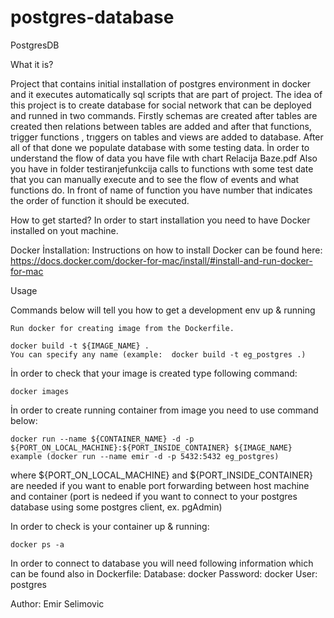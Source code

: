 # postgres-database

PostgresDB

What it is?

Project that contains initial installation of postgres environment in docker and it executes automatically sql scripts that are part of project. The idea of this project is to create database for social network that can be deployed and runned in two commands. Firstly schemas are created after tables are created then relations between tables are added and after that functions, trigger functions , trıggers on tables and views are added to database. After all of that done we populate database with some testing data.
İn order to understand the flow of data you have file wıth chart Relacija Baze.pdf
Also you have in folder testiranjefunkcija calls to functions wıth some test date that you can manually execute and to see the flow of events and what functions do. In front of name of function you have number that indicates the order of function it should be executed.

How to get started?
In order to start installation you need to have Docker installed on yout machine.

Docker İnstallation:
Instructions on how to install Docker can be found here: https://docs.docker.com/docker-for-mac/install/#install-and-run-docker-for-mac

Usage

Commands below will tell you how to get a development env up & running

    Run docker for creating image from the Dockerfile. 

    docker build -t ${IMAGE_NAME} .
    You can specify any name (example:  docker build -t eg_postgres .)
  
İn order to check that your image is created type following command:

    docker images  

İn order to create running container from image you need to use command below:

    docker run --name ${CONTAINER_NAME} -d -p ${PORT_ON_LOCAL_MACHINE}:${PORT_INSIDE_CONTAINER} ${IMAGE_NAME}
    example (docker run --name emir -d -p 5432:5432 eg_postgres)

where ${PORT_ON_LOCAL_MACHINE} and ${PORT_INSIDE_CONTAINER} are needed if you want to enable port forwarding between host machine and container (port is nedeed if you want to connect to your postgres database using some postgres client, ex. pgAdmin)

In order to check  is your container up & running:

    docker ps -a
  
In order to connect to database you will need following information which can be found also in Dockerfile:
Database: docker
Password: docker
User: postgres

Author: Emir Selimovic
